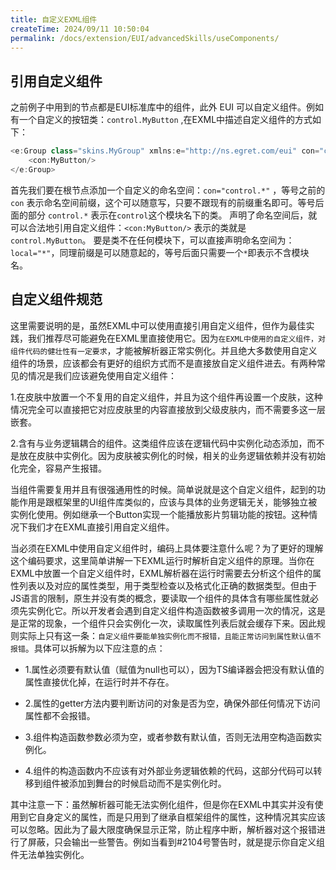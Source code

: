 ```yaml
---
title: 自定义EXML组件
createTime: 2024/09/11 10:50:04
permalink: /docs/extension/EUI/advancedSkills/useComponents/
---
```

## 引用自定义组件

之前例子中用到的节点都是EUI标准库中的组件，此外 EUI 可以自定义组件。例如有一个自定义的按钮类：`control.MyButton` ,在EXML中描述自定义组件的方式如下：

~~~ typescript
<e:Group class="skins.MyGroup" xmlns:e="http://ns.egret.com/eui" con="control.*"> 
    <con:MyButton/> 
</e:Group>
~~~ 

首先我们要在根节点添加一个自定义的命名空间：`con="control.*"` ，等号之前的 `con` 表示命名空间前缀，这个可以随意写，只要不跟现有的前缀重名即可。等号后面的部分 `control.*` 表示在`control`这个模块名下的类。
声明了命名空间后，就可以合法地引用自定义组件：`<con:MyButton/>` 表示的类就是 `control.MyButton`。
要是类不在任何模块下，可以直接声明命名空间为：`local="*"`，同理前缀是可以随意起的，等号后面只需要一个`*`即表示不含模块名。


## 自定义组件规范

这里需要说明的是，虽然EXML中可以使用直接引用自定义组件，但作为最佳实践，我们推荐尽可能避免在EXML里直接使用它。因为`在EXML中使用的自定义组件，对组件代码的健壮性有一定要求`，才能被解析器正常实例化。并且绝大多数使用自定义组件的场景，应该都会有更好的组织方式而不是直接放自定义组件进去。有两种常见的情况是我们应该避免使用自定义组件：

1.在皮肤中放置一个不复用的自定义组件，并且为这个组件再设置一个皮肤，这种情况完全可以直接把它对应皮肤里的内容直接放到父级皮肤内，而不需要多这一层嵌套。

2.含有与业务逻辑耦合的组件。这类组件应该在逻辑代码中实例化动态添加，而不是放在皮肤中实例化。因为皮肤被实例化的时候，相关的业务逻辑依赖并没有初始化完全，容易产生报错。

当组件需要复用并且有很强通用性的时候。简单说就是这个自定义组件，起到的功能作用是跟框架里的UI组件库类似的，应该与具体的业务逻辑无关，能够独立被实例化使用。例如继承一个Button实现一个能播放影片剪辑功能的按钮。这种情况下我们才在EXML直接引用自定义组件。

当必须在EXML中使用自定义组件时，编码上具体要注意什么呢？为了更好的理解这个编码要求，这里简单讲解一下EXML运行时解析自定义组件的原理。当你在EXML中放置一个自定义组件时，EXML解析器在运行时需要去分析这个组件的属性列表以及对应的属性类型，用于类型检查以及格式化正确的数据类型。但由于JS语言的限制，原生并没有类的概念，要读取一个组件的具体含有哪些属性就必须先实例化它。所以开发者会遇到自定义组件构造函数被多调用一次的情况，这是是正常的现象，一个组件只会实例化一次，读取属性列表后就会缓存下来。因此规则实际上只有这一条：`自定义组件要能单独实例化而不报错，且能正常访问到属性默认值不报错`。具体可以拆解为以下应注意的点：

* 1.属性必须要有默认值（赋值为null也可以），因为TS编译器会把没有默认值的属性直接优化掉，在运行时并不存在。

* 2.属性的getter方法内要判断访问的对象是否为空，确保外部任何情况下访问属性都不会报错。

* 3.组件构造函数参数必须为空，或者参数有默认值，否则无法用空构造函数实例化。

* 4.组件的构造函数内不应该有对外部业务逻辑依赖的代码，这部分代码可以转移到组件被添加到舞台的时候启动而不是实例化时。

其中注意一下：虽然解析器可能无法实例化组件，但是你在EXML中其实并没有使用到它自身定义的属性，而是只用到了继承自框架组件的属性，这种情况其实应该可以忽略。因此为了最大限度确保显示正常，防止程序中断，解析器对这个报错进行了屏蔽，只会输出一些警告。例如当看到#2104号警告时，就是提示你自定义组件无法单独实例化。


